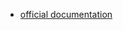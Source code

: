 - [official documentation](https://hadoop.apache.org/docs/r2.4.1/api/org/apache/hadoop/mapreduce/Mapper.html)
